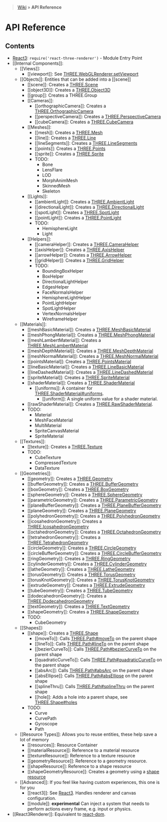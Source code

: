 > [Wiki](Home) » **API Reference**

# API Reference

## Contents

* [React3](Entry-Point):  ` require('react-three-renderer') ` - Module Entry Point
* [[Internal Components]]:
  * [[Views]]:
    * [[viewport]]: See [THREE.WebGLRenderer.setViewport](http://threejs.org/docs/#Reference/Renderers/WebGLRenderer.setViewport)
  * [[Objects]]: Entities that can be added into a [[scene]]
    * [[scene]]: Creates a [THREE.Scene](http://threejs.org/docs/#Reference/Scenes/Scene)
    * [[object3D]]: Creates a [THREE.Object3D](http://threejs.org/docs/#Reference/Core/Object3D)
    * [[group]]: Creates a THREE.Group
    * [[Cameras]]:
      * [[orthographicCamera]]: Creates a [THREE.OrthographicCamera](http://threejs.org/docs/#Reference/Cameras/OrthographicCamera)
      * [[perspectiveCamera]]: Creates a [THREE.PerspectiveCamera](http://threejs.org/docs/#Reference/Cameras/PerspectiveCamera)
      * [[cubeCamera]]: Creates a [THREE.CubeCamera](http://threejs.org/docs/#Reference/Cameras/CubeCamera)
    * [[Meshes]]:
      * [[mesh]]: Creates a [THREE.Mesh](http://threejs.org/docs/#Reference/Objects/Mesh)
      * [[line]]: Creates a [THREE.Line](http://threejs.org/docs/#Reference/Objects/Line)
      * [[lineSegments]]: Creates a [THREE.LineSegments](http://threejs.org/docs/#Reference/Objects/LineSegments)
      * [[points]]: Creates a [THREE.Points](http://threejs.org/docs/#Reference/Objects/Points)
      * [[sprite]]: Creates a [THREE.Sprite](http://threejs.org/docs/#Reference/Objects/Sprite)
      * TODO:
        * Bone
        * LensFlare
        * LOD
        * MorphAnimMesh
        * SkinnedMesh
        * Skeleton
    * [[Lights]]:
      * [[ambientLight]]: Creates a [THREE.AmbientLight](http://threejs.org/docs/#Reference/Lights/AmbientLight)
      * [[directionalLight]]: Creates a [THREE.DirectionalLight](http://threejs.org/docs/#Reference/Lights/DirectionalLight)
      * [[spotLight]]: Creates a [THREE.SpotLight](http://threejs.org/docs/#Reference/Lights/SpotLight)
      * [[pointLight]]: Creates a [THREE.PointLight](http://threejs.org/docs/#Reference/Lights/PointLight)
      * TODO:
        * HemisphereLight
        * Light
    * [[Helpers]]:
      * [[cameraHelper]]: Creates a [THREE.CameraHelper](http://threejs.org/docs/#Reference/Extras.Helpers/CameraHelper)
      * [[axisHelper]]: Creates a [THREE.AxisHelper](http://threejs.org/docs/#Reference/Extras.Helpers/AxisHelper)
      * [[arrowHelper]]: Creates a [THREE.ArrowHelper](http://threejs.org/docs/#Reference/Extras.Helpers/ArrowHelper)
      * [[gridHelper]]: Creates a [THREE.GridHelper](https://threejs.org/docs/index.html#Reference/Extras.Helpers/GridHelper)
      * TODO:
        * BoundingBoxHelper
        * BoxHelper
        * DirectionalLightHelper
        * EdgesHelper
        * FaceNormalsHelper
        * HemisphereLightHelper
        * PointLightHelper
        * SpotLightHelper
        * VertexNormalsHelper
        * WireframeHelper
  * [[Materials]]:
    * [[meshBasicMaterial]]: Creates a [THREE.MeshBasicMaterial](http://threejs.org/docs/#Reference/Materials/MeshBasicMaterial)
    * [[meshPhongMaterial]]: Creates a [THREE.MeshPhongMaterial](http://threejs.org/docs/#Reference/Materials/MeshPhongMaterial)
    * [[meshLambertMaterial]]: Creates a [THREE.MeshLambertMaterial](http://threejs.org/docs/#Reference/Materials/MeshLambertMaterial)
    * [[meshDepthMaterial]]: Creates a [THREE.MeshDepthMaterial](http://threejs.org/docs/#Reference/Materials/MeshDepthMaterial)
    * [[meshNormalMaterial]]: Creates a [THREE.MeshNormalMaterial](http://threejs.org/docs/#Reference/Materials/MeshNormalMaterial)
    * [[pointsMaterial]]: Creates a [THREE.PointsMaterial](http://threejs.org/docs/#Reference/Materials/PointsMaterial)
    * [[lineBasicMaterial]]: Creates a [THREE.LineBasicMaterial](http://threejs.org/docs/#Reference/Materials/LineBasicMaterial)
    * [[lineDashedMaterial]]: Creates a [THREE.LineDashedMaterial](http://threejs.org/docs/#Reference/Materials/LineDashedMaterial)
    * [[spriteMaterial]]: Creates a [THREE.SpriteMaterial](http://threejs.org/docs/#Reference/Materials/SpriteMaterial)
    * [[shaderMaterial]]: Creates a [THREE.ShaderMaterial](http://threejs.org/docs/#Reference/Materials/ShaderMaterial)
      * [[uniforms]]: A container for [THREE.ShaderMaterial#uniforms](http://threejs.org/docs/#Reference/Materials/ShaderMaterial.uniforms).
        * [[uniform]]: A single uniform value for a shader material.
    * [[rawShaderMaterial]]: Creates a [THREE.RawShaderMaterial](http://threejs.org/docs/#Reference/Materials/RawShaderMaterial).
    * TODO:
      * Material
      * MeshFaceMaterial
      * MultiMaterial
      * SpriteCanvasMaterial
      * SpriteMaterial
  * [[Textures]]:
    * [[texture]]: Creates a [THREE.Texture](http://threejs.org/docs/#Reference/Textures/Texture)
    * TODO:
      * CubeTexture
      * CompressedTexture
      * DataTexture
  * [[Geometries]]:
    * [[geometry]]: Creates a [THREE.Geometry](http://threejs.org/docs/#Reference/Extras.Geometries/Geometry)
    * [[bufferGeometry]]: Creates a [THREE.BufferGeometry](http://threejs.org/docs/#Reference/Core/BufferGeometry)
    * [[boxGeometry]]: Creates a [THREE.BoxGeometry](http://threejs.org/docs/#Reference/Extras.Geometries/BoxGeometry)
    * [[sphereGeometry]]: Creates a [THREE.SphereGeometry](http://threejs.org/docs/#Reference/Extras.Geometries/SphereGeometry)
    * [[parametricGeometry]]: Creates a [THREE.ParametricGeometry](http://threejs.org/docs/#Reference/Extras.Geometries/ParametricGeometry)
    * [[planeBufferGeometry]]: Creates a [THREE.PlaneBufferGeometry](http://threejs.org/docs/#Reference/Extras.Geometries/PlaneBufferGeometry)
    * [[planeGeometry]]: Creates a [THREE.PlaneGeometry](http://threejs.org/docs/#Reference/Extras.Geometries/PlaneGeometry)
    * [[polyhedronGeometry]]: Creates a [THREE.PolyhedronGeometry](http://threejs.org/docs/#Reference/Extras.Geometries/PolyhedronGeometry)
    * [[icosahedronGeometry]]: Creates a [THREE.IcosahedronGeometry](http://threejs.org/docs/#Reference/Extras.Geometries/IcosahedronGeometry)
    * [[octahedronGeometry]]: Creates a [THREE.OctahedronGeometry](http://threejs.org/docs/#Reference/Extras.Geometries/OctahedronGeometry)
    * [[tetrahedronGeometry]]: Creates a [THREE.TetrahedronGeometry](http://threejs.org/docs/#Reference/Extras.Geometries/TetrahedronGeometry)
    * [[circleGeometry]]: Creates a [THREE.CircleGeometry](http://threejs.org/docs/#Reference/Extras.Geometries/CircleGeometry)
    * [[circleBufferGeometry]]: Creates a [THREE.CircleBufferGeometry](http://threejs.org/docs/#Reference/Extras.Geometries/CircleBufferGeometry)
    * [[ringGeometry]]: Creates a [THREE.RingGeometry](http://threejs.org/docs/#Reference/Extras.Geometries/RingGeometry)
    * [[cylinderGeometry]]: Creates a [THREE.CylinderGeometry](http://threejs.org/docs/#Reference/Extras.Geometries/CylinderGeometry)
    * [[latheGeometry]]: Creates a [THREE.LatheGeometry](http://threejs.org/docs/#Reference/Extras.Geometries/LatheGeometry)
    * [[torusGeometry]]: Creates a [THREE.TorusGeometry](http://threejs.org/docs/#Reference/Extras.Geometries/TorusGeometry)
    * [[torusKnotGeometry]]: Creates a [THREE.TorusKnotGeometry](http://threejs.org/docs/#Reference/Extras.Geometries/TorusKnotGeometry)
    * [[extrudeGeometry]]: Creates a [THREE.ExtrudeGeometry](http://threejs.org/docs/#Reference/Extras.Geometries/ExtrudeGeometry)
    * [[tubeGeometry]]: Creates a [THREE.TubeGeometry](http://threejs.org/docs/#Reference/Extras.Geometries/TubeGeometry)
    * [[dodecahedronGeometry]]: Creates a [THREE.DodecahedronGeometry](http://threejs.org/docs/index.html#Reference/Extras.Geometries/DodecahedronGeometry)
    * [[textGeometry]]: Creates a [THREE.TextGeometry](http://threejs.org/docs/#Reference/Extras.Geometries/TextGeometry)
    * [[shapeGeometry]]: Creates a [THREE.ShapeGeometry](https://threejs.org/docs/#Reference/Geometries/ShapeGeometry)
    * TODO:
      * CubeGeometry
  * [[Shapes]]:
    * [[shape]]: Creates a [THREE.Shape](http://threejs.org/docs/#Reference/Extras.Core/Shape)
      * [[moveTo]]: Calls [THREE.Path#moveTo](http://threejs.org/docs/#Reference/Extras.Core/Path.moveTo) on the parent shape
      * [[lineTo]]: Calls [THREE.Path#lineTo](http://threejs.org/docs/#Reference/Extras.Core/Path.lineTo) on the parent shape
      * [[bezierCurveTo]]: Calls [THREE.Path#bezierCurveTo](http://threejs.org/docs/#Reference/Extras.Core/Path.bezierCurveTo) on the parent shape
      * [[quadraticCurveTo]]: Calls [THREE.Path#quadraticCurveTo](http://threejs.org/docs/#Reference/Extras.Core/Path.quadraticCurveTo) on the parent shape
      * [[absArc]]: Calls [THREE.Path#absArc](http://threejs.org/docs/#Reference/Extras.Core/Path.absarc) on the parent shape
      * [[absEllipse]]: Calls [THREE.Path#absEllipse](http://threejs.org/docs/#Reference/Extras.Core/Path.absellipse) on the parent shape
      * [[splineThru]]: Calls [THREE.Path#splineThru](http://threejs.org/docs/#Reference/Extras.Core/Path.splineThru) on the parent shape
      * [[hole]]: Adds a hole into a parent shape, see [THREE.Shape#holes](http://threejs.org/docs/#Reference/Extras.Core/Shape.holes)
    * TODO:
      * Curve
      * CurvePath
      * Gyroscope
      * Path
  * [[Resource Types]]: Allows you to reuse entities, these help save a lot of memory
    * [[resources]]: Resource Container
    * [[materialResource]]: Reference to a material resource
    * [[textureResource]]: Reference to a texture resource
    * [[geometryResource]]: Reference to a geometry resource.
    * [[shapeResource]]: Reference to a shape resource
    * [[shapeGeometryResource]]: Creates a geometry using a [shape resource](shape)
  * [[Advanced]]: If you feel like having custom experiences, this one is for you
    * [[react3]]: See [React3](Entry-Point). Handles renderer and canvas configuration.
    * [[module]]: **experimental** Can inject a system that needs to perform actions every frame, e.g. input or physics.
* [[React3Renderer]]: Equivalent to [react-dom](https://www.npmjs.com/package/react-dom).
